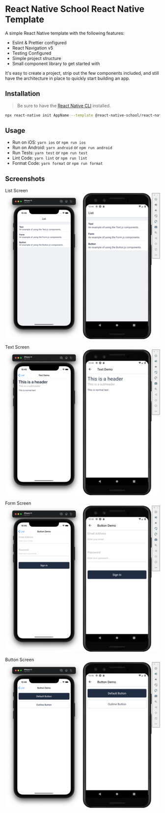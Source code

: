 # React Native School React Native Template

A simple React Native template with the following features:

- Eslint & Prettier configured
- React Navigation v5
- Testing Configured
- Simple project structure
- Small component library to get started with

It's easy to create a project, strip out the few components included, and still have the architecture in place to quickly start building an app.

## Installation

> Be sure to have the [React Native CLI](https://reactnative.dev/docs/environment-setup) installed.

```bash
npx react-native init AppName --template @react-native-school/react-native-template
```

## Usage

- Run on iOS: `yarn ios` or `npm run ios`
- Run on Android: `yarn android` or `npm run android`
- Run Tests: `yarn test` or `npm run test`
- Lint Code: `yarn lint` or `npm run lint`
- Format Code: `yarn format` or `npm run format`

## Screenshots

List Screen
![List Screen](./screenshots/list.png)

Text Screen
![Text Screen](./screenshots/text.png)

Form Screen
![Form Screen](./screenshots/form.png)

Button Screen
![Button Screen](./screenshots/button.png)
